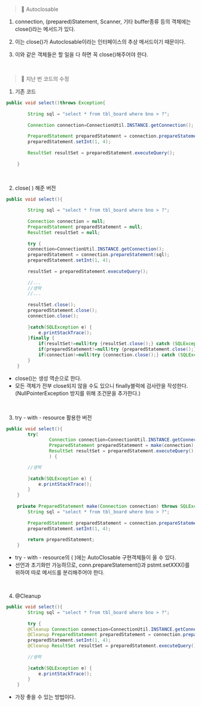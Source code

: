 > 🚀 Autoclosable

1. connection, (prepared)Statement, Scanner, 기타 buffer종류 등의 객체에는 close()라는 메서드가 있다.

2. 이는 close()가 Autoclosable이라는 인터페이스의 추상 메서드이기 때문이다.

3. 이와 같은 객체들은 할 일을 다 하면 꼭 close()해주어야 한다.

<br/>

>🚀 지난 번 코드의 수정

1. 기존 코드

```java
public void select()throws Exception{
        
        String sql = "select * from tbl_board where bno > ?";
        
        Connection connection=ConnectionUtil.INSTANCE.getConnection();
        
        PreparedStatement preparedStatement = connection.prepareStatement(sql);
        preparedStatement.setInt(1, 4);
        
        ResultSet resultSet = preparedStatement.executeQuery();
        
    }
```

<br/>

2. close( ) 해준 버전

```java
public void select(){
        
        String sql = "select * from tbl_board where bno > ?";
        
        Connection connection = null;
        PreparedStatement preparedStatement = null;
        ResultSet resultSet = null;
        
        try {
        connection=ConnectionUtil.INSTANCE.getConnection();
        preparedStatement = connection.prepareStatement(sql);
        preparedStatement.setInt(1, 4);
        
        resultSet = preparedStatement.executeQuery();
        
        //...
        //생략
        //...
        
        resultSet.close();
        preparedStatement.close();
        connection.close();
        
        }catch(SQLException e) {
            e.printStackTrace();
        }finally {
            if(resultSet!=null)try {resultSet.close();} catch (SQLException e) {}
            if(preparedStatement!=null)try {preparedStatement.close();} catch (SQLException e) {}
            if(connection!=null)try {connection.close();} catch (SQLException e) {}
        }
    }
```
- close()는 생성 역순으로 한다.
- 모든 객체가 전부 close되지 않을 수도 있으니 finally블럭에 검사란을 작성한다. (NullPointerException 방지를 위해 조건문을 추가한다.)

<br/>

3.  try - with - resource 활용한 버전

```java
public void select(){                
        try(
                Connection connection=ConnectionUtil.INSTANCE.getConnection();
                PreparedStatement preparedStatement = make(connection);
                ResultSet resultSet = preparedStatement.executeQuery();
                ) {        

        //생략
        
        }catch(SQLException e) {
            e.printStackTrace();
        }
    }
    
    private PreparedStatement make(Connection connection) throws SQLException {
        String sql = "select * from tbl_board where bno > ?";   
        
        PreparedStatement preparedStatement = connection.prepareStatement(sql);
        preparedStatement.setInt(1, 4);
        
        return preparedStatement;        
    }
```

- try - with - resource의 ( )에는 AutoClosable 구현객체들이 올 수 있다.
- 선언과 초기화만 가능하므로, conn.prepareStatement()과 pstmt.setXXX()를 위하여 따로 메서드를 분리해주어야 한다.

<br/>

4. @Cleanup

```java
public void select(){                
        String sql = "select * from tbl_board where bno > ?";   
        
        try {
        @Cleanup Connection connection=ConnectionUtil.INSTANCE.getConnection();
        @Cleanup PreparedStatement preparedStatement = connection.prepareStatement(sql);
        preparedStatement.setInt(1, 4);
        @Cleanup ResultSet resultSet = preparedStatement.executeQuery();
        
        //생략
        
        }catch(SQLException e) {
            e.printStackTrace();
        }        
    }
```

- 가장 좋을 수 있는 방법이다.